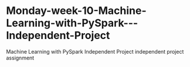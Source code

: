 # Monday-week-10-Machine-Learning-with-PySpark---Independent-Project
Machine Learning with PySpark Independent Project independent project assignment
